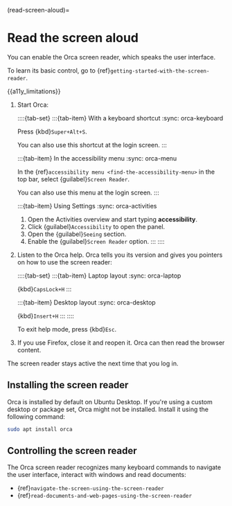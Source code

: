 (read-screen-aloud)=
# Read the screen aloud

You can enable the Orca screen reader, which speaks the user interface.

To learn its basic control, go to {ref}`getting-started-with-the-screen-reader`.

{{a11y_limitations}}


1. Start Orca:

    ::::{tab-set}
    :::{tab-item} With a keyboard shortcut
    :sync: orca-keyboard

    Press {kbd}`Super+Alt+S`.

    You can also use this shortcut at the login screen.
    :::

    :::{tab-item} In the accessibility menu
    :sync: orca-menu

    In the {ref}`accessibility menu <find-the-accessibility-menu>` in the top bar, select {guilabel}`Screen Reader`.

    You can also use this menu at the login screen.
    :::

    :::{tab-item} Using Settings
    :sync: orca-activities

    1. Open the Activities overview and start typing **accessibility**.
    2. Click {guilabel}`Accessibility` to open the panel.
    3. Open the {guilabel}`Seeing` section.
    4. Enable the {guilabel}`Screen Reader` option.
    :::
    ::::

2. Listen to the Orca help. Orca tells you its version and gives you pointers on how to use the screen reader:

    ::::{tab-set}
    :::{tab-item} Laptop layout
    :sync: orca-laptop

    {kbd}`CapsLock+H`
    :::

    :::{tab-item} Desktop layout
    :sync: orca-desktop

    {kbd}`Insert+H`
    :::
    ::::

    To exit help mode, press {kbd}`Esc`.

3. If you use Firefox, close it and reopen it. Orca can then read the browser content.


The screen reader stays active the next time that you log in.


## Installing the screen reader

Orca is installed by default on Ubuntu Desktop. If you're using a custom desktop or package set, Orca might not be installed. Install it using the following command:

```bash
sudo apt install orca
```


## Controlling the screen reader

The Orca screen reader recognizes many keyboard commands to navigate the user interface, interact with windows and read documents:

* {ref}`navigate-the-screen-using-the-screen-reader`
* {ref}`read-documents-and-web-pages-using-the-screen-reader`

